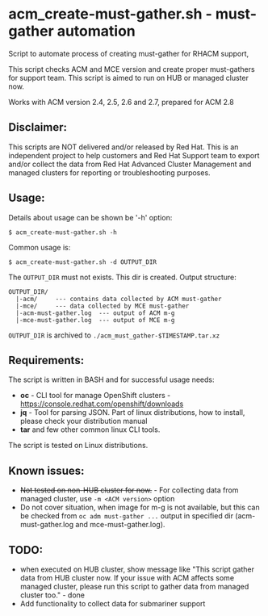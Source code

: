 # acm_create-must-gather.sh - must-gather automation
    
Script to automate process of creating must-gather for RHACM support,

This script checks ACM and MCE version and create proper must-gathers
for support team. This script is aimed to run on HUB or managed cluster now.

Works with ACM version 2.4, 2.5, 2.6 and 2.7, prepared for ACM 2.8

## Disclaimer:

This scripts are NOT delivered and/or released by Red Hat. This is an independent project to help customers and Red Hat Support team to export and/or collect the data from Red Hat Advanced Cluster Management and managed clusters for reporting or troubleshooting purposes.

## Usage:

Details about usage can be shown be '-h' option:

```
$ acm_create-must-gather.sh -h
```

Common usage is:

```
$ acm_create-must-gather.sh -d OUTPUT_DIR
```

The `OUTPUT_DIR` must not exists. This dir is created. Output structure:

```
OUTPUT_DIR/
  |-acm/     --- contains data collected by ACM must-gather
  |-mce/     --- data collected by MCE must-gather
  |-acm-must-gather.log  --- output of ACM m-g
  |-mce-must-gather.log  --- output of MCE m-g
```

`OUTPUT_DIR` is archived to `./acm_must_gather-$TIMESTAMP.tar.xz`

## Requirements:

The script is written in BASH and for successful usage needs:
  * **oc** - CLI tool for manage OpenShift clusters - https://console.redhat.com/openshift/downloads
  * **jq** - Tool for parsing JSON. Part of linux distributions, how to install, please check your distribution manual
  * **tar** and few other common linux CLI tools.

The script is tested on Linux distributions.

## Known issues:
  * ~~Not tested on non-HUB cluster for now.~~ - For collecting data from managed cluster, use `-m <ACM version>` option
  * Do not cover situation, when image for m-g is not available, but
    this can be checked from `oc adm must-gather ...` output in specified
    dir (acm-must-gather.log and mce-must-gather.log).


## TODO:
  * when executed on HUB cluster, show message like "This script gather data from HUB cluster now. If your issue with ACM affects some managed cluster, please run this script to gather data from managed cluster too." - done
  * Add functionality to collect data for submariner support
